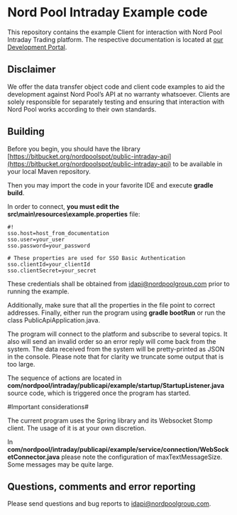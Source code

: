 # Nord Pool Intraday Example code #

This repository contains the example Client for interaction with Nord Pool Intraday Trading platform. The respective documentation is located at [our Development Portal](https://developers.nordpoolgroup.com/v1.0/docs/id-introduction). 

## Disclaimer ##

We offer the data transfer object code and client code examples to aid the development against Nord Pool’s API at no warranty whatsoever. Clients are solely responsible for separately testing and ensuring that interaction with Nord Pool works according to their own standards.

## Building ##

Before you begin, you should have the library  [https://bitbucket.org/nordpoolspot/public-intraday-api](https://bitbucket.org/nordpoolspot/public-intraday-api) to be available in your local Maven repository. 

Then you may import the code in your favorite IDE and execute **gradle build**.

In order to connect, **you must edit the src\main\resources\example.properties** file:
```
#!
sso.host=host_from_documentation
sso.user=your_user
sso.password=your_password

# These properties are used for SSO Basic Authentication
sso.clientId=your_clientId
sso.clientSecret=your_secret
```
These credentials shall be obtained from [idapi@nordpoolgroup.com](mailto:idapi@nordpoolgroup.com) prior to running the example. 

Additionally, make sure that all the properties in the file point to correct addresses.
Finally, either run the program using **gradle bootRun** or run the class PublicApiApplication.java.

The program will connect to the platform and subscribe to several topics. It also will send an invalid order so an error reply will come back from the system. The data received from the system will be pretty-printed as JSON in the console. Please note that for clarity we truncate some output that is too large. 

The sequence of actions are located in **com/nordpool/intraday/publicapi/example/startup/StartupListener.java** source code, which is triggered once the program has started.

#Important considerations#

The current program uses the Spring library and its Websocket Stomp client. The usage of it is at your own discretion. 

In **com/nordpool/intraday/publicapi/example/service/connection/WebSocketConnector.java** please note  the configuration of maxTextMessageSize. Some messages may be quite large. 

## Questions, comments and error reporting ##

Please send questions and bug reports to [idapi@nordpoolgroup.com](mailto:idapi@nordpoolgroup.com).